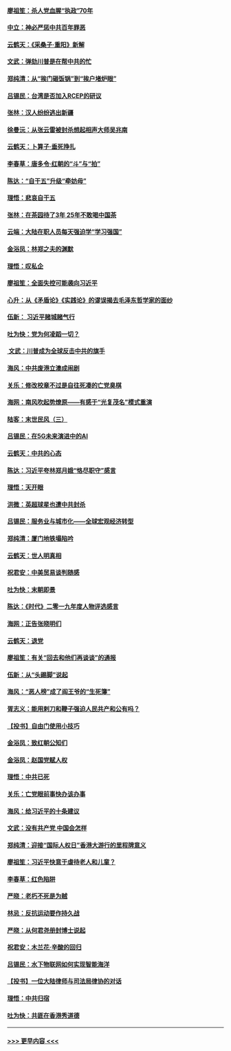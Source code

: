 #### [廖祖笙：杀人党血腥“执政”70年](../pages/nsc993/n11745144.md?t=12270333) 
#### [中立：神必严惩中共百年罪恶](../pages/nsc993/n11744970.md?t=12270333) 
#### [云鹤天：《采桑子‧重阳》新解](../pages/nsc993/n11744948.md?t=12270333) 
#### [文武：弹劾川普是在帮中共的忙](../pages/nsc993/n11744758.md?t=12270333) 
#### [郑纯清：从“挨门砸饭锅”到“挨户堵炉眼”](../pages/nsc993/n11744745.md?t=12270333) 
#### [吕锡民：台湾是否加入RCEP的研议](../pages/nsc993/n11744701.md?t=12270333) 
#### [张林：汉人纷纷逃出新疆](../pages/nsc993/n11743530.md?t=12270333) 
#### [徐曼沅：从张云雷被封杀想起相声大师吴兆南](../pages/nsc993/n11741816.md?t=12270333) 
#### [云鹤天：卜算子‧垂死挣扎](../pages/nsc993/n11739956.md?t=12270333) 
#### [李春草：唐多令‧红朝的“斗”与“拍”](../pages/nsc993/n11739830.md?t=12270333) 
#### [陈达：“自干五”升级“牵妨母”](../pages/nsc993/n11739724.md?t=12270333) 
#### [理悟：悲哀自干五](../pages/nsc993/n11739547.md?t=12270333) 
#### [张林：在茶园待了3年 25年不敢喝中国茶](../pages/nsc993/n11739240.md?t=12270333) 
#### [云端：大陆在职人员每天强迫学“学习强国”](../pages/nsc993/n11738735.md?t=12270333) 
#### [金浴凤：林郑之夫的渊默](../pages/nsc993/n11737735.md?t=12270333) 
#### [理悟：叹私企](../pages/nsc993/n11737715.md?t=12270333) 
#### [廖祖笙：全面失控可能袭向习近平](../pages/nsc993/n11737704.md?t=12270333) 
#### [心升：从《矛盾论》《实践论》的谬误揭去毛泽东哲学家的面纱](../pages/nsc993/n11736962.md?t=12270333) 
#### [伍新： 习近平赌城赌气行](../pages/nsc993/n11736929.md?t=12270333) 
#### [吐为快：党为何凌蹈一切？](../pages/nsc993/n11736915.md?t=12270333) 
#### [ 文武：川普成为全球反击中共的旗手](../pages/nsc993/n11736882.md?t=12270333) 
#### [海风：中共废港立澳成闹剧](../pages/nsc993/n11735857.md?t=12270333) 
#### [关乐：修改校章不过是自往死凑的亡党臭棋](../pages/nsc993/n11735097.md?t=12270333) 
#### [海网：南风吹起势燎原——有感于“光复茂名”模式重演](../pages/nsc993/n11732308.md?t=12270333) 
#### [陆客：末世民风（三）](../pages/nsc993/n11732211.md?t=12270333) 
#### [吕锡民：在5G未来演进中的AI](../pages/nsc993/n11730010.md?t=12270333) 
#### [云鹤天：中共的心态](../pages/nsc993/n11729906.md?t=12270333) 
#### [陈达：习近平夸林郑月娥“恪尽职守”感言](../pages/nsc993/n11729881.md?t=12270333) 
#### [理悟：天开眼](../pages/nsc993/n11729699.md?t=12270333) 
#### [洪微：英超球星也遭中共封杀](../pages/nsc993/n11727243.md?t=12270333) 
#### [吕锡民：服务业与城市化——全球宏观经济转型](../pages/nsc993/n11725845.md?t=12270333) 
#### [郑纯清：厦门地铁塌陷吟](../pages/nsc993/n11725813.md?t=12270333) 
#### [云鹤天：世人明真相](../pages/nsc993/n11725621.md?t=12270333) 
#### [祝君安：中美贸易谈判随感](../pages/nsc993/n11725609.md?t=12270333) 
#### [吐为快：末朝即景](../pages/nsc993/n11723365.md?t=12270333) 
#### [陈达：《时代》二零一九年度人物评选感言](../pages/nsc993/n11723337.md?t=12270333) 
#### [海网：正告张晓明们](../pages/nsc993/n11723228.md?t=12270333) 
#### [云鹤天：退党](../pages/nsc993/n11723056.md?t=12270333) 
#### [廖祖笙：有关“回去和他们再谈谈”的通报](../pages/nsc993/n11722442.md?t=12270333) 
#### [伍新：从“头踢脚”说起](../pages/nsc993/n11722429.md?t=12270333) 
#### [海风：“恶人榜”成了阎王爷的“生死簿”](../pages/nsc993/n11722272.md?t=12270333) 
#### [胥志义：能用剌刀和鞭子强迫人民共产和公有吗？](../pages/nsc993/n11720569.md?t=12270333) 
#### [【投书】自由门使用小技巧](../pages/nsc993/n11720180.md?t=12270333) 
#### [金浴凤：致红朝公知们](../pages/nsc993/n11720563.md?t=12270333) 
#### [金浴凤：赵国党赋人权](../pages/nsc993/n11720533.md?t=12270333) 
#### [理悟：中共已死](../pages/nsc993/n11720233.md?t=12270333) 
#### [关乐：亡党眼前事快办该办事](../pages/nsc993/n11719160.md?t=12270333) 
#### [海风：给习近平的十条建议](../pages/nsc993/n11717616.md?t=12270333) 
#### [文武：没有共产党 中国会怎样](../pages/nsc993/n11717584.md?t=12270333) 
#### [郑纯清：迎接“国际人权日”香港大游行的里程牌意义](../pages/nsc993/n11717417.md?t=12270333) 
#### [廖祖笙：习近平快意于虐待老人和儿童？](../pages/nsc993/n11715313.md?t=12270333) 
#### [李春草：红色陷阱](../pages/nsc993/n11715029.md?t=12270333) 
#### [严晓：老朽不死是为贼](../pages/nsc993/n11712910.md?t=12270333) 
#### [林忌：反抗运动要作持久战](../pages/nsc993/n11712623.md?t=12270333) 
#### [严晓：从何君尧册封博士说起](../pages/nsc993/n11712465.md?t=12270333) 
#### [祝君安：木兰花·辛酸的回归](../pages/nsc993/n11712381.md?t=12270333) 
#### [吕锡民：水下物联网如何实现智能海洋](../pages/nsc993/n11711158.md?t=12270333) 
#### [【投书】一位大陆律师与司法局律协的对话](../pages/nsc993/n11709675.md?t=12270333) 
#### [理悟：中共归宿](../pages/nsc993/n11710059.md?t=12270333) 
#### [吐为快：共匪在香港秀道德](../pages/nsc993/n11709979.md?t=12270333) 

----
#### [ >>> 更早内容 <<< ](../indexes/nsc993-earlier.md)
